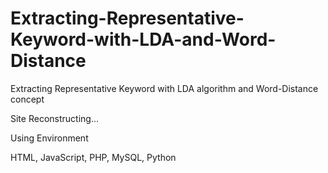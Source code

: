 # Extracting-Representative-Keyword-with-LDA-and-Word-Distance
Extracting Representative Keyword with LDA algorithm and Word-Distance concept

Site Reconstructing...

Using Environment

HTML, JavaScript, PHP, MySQL, Python
